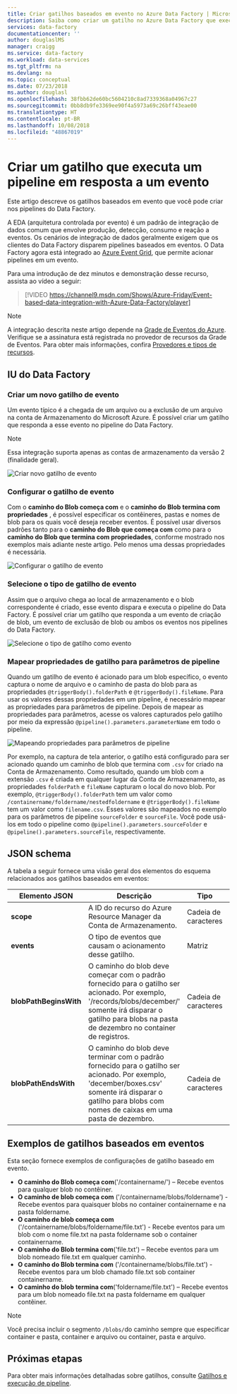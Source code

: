 ```yaml
---
title: Criar gatilhos baseados em evento no Azure Data Factory | Microsoft Docs
description: Saiba como criar um gatilho no Azure Data Factory que executa um pipeline em resposta a um evento.
services: data-factory
documentationcenter: ''
author: douglaslMS
manager: craigg
ms.service: data-factory
ms.workload: data-services
ms.tgt_pltfrm: na
ms.devlang: na
ms.topic: conceptual
ms.date: 07/23/2018
ms.author: douglasl
ms.openlocfilehash: 38fbb62de60bc5604210c8ad7339368a04967c27
ms.sourcegitcommit: 0bb8db9fe3369ee90f4a5973a69c26bff43eae00
ms.translationtype: HT
ms.contentlocale: pt-BR
ms.lasthandoff: 10/08/2018
ms.locfileid: "48867019"
---
```

# <a name="create-a-trigger-that-runs-a-pipeline-in-response-to-an-event"></a>Criar um gatilho que executa um pipeline em resposta a um evento

Este artigo descreve os gatilhos baseados em evento que você pode criar nos pipelines do Data Factory.

A EDA (arquitetura controlada por evento) é um padrão de integração de dados comum que envolve produção, detecção, consumo e reação a eventos. Os cenários de integração de dados geralmente exigem que os clientes do Data Factory disparem pipelines baseados em eventos. O Data Factory agora está integrado ao [Azure Event Grid](https://azure.microsoft.com/services/event-grid/), que permite acionar pipelines em um evento.

Para uma introdução de dez minutos e demonstração desse recurso, assista ao vídeo a seguir:

> [!VIDEO https://channel9.msdn.com/Shows/Azure-Friday/Event-based-data-integration-with-Azure-Data-Factory/player]


> [!NOTE]
> A integração descrita neste artigo depende na [Grade de Eventos do Azure](https://azure.microsoft.com/services/event-grid/). Verifique se a assinatura está registrada no provedor de recursos da Grade de Eventos. Para obter mais informações, confira [Provedores e tipos de recursos](../azure-resource-manager/resource-manager-supported-services.md#portal).

## <a name="data-factory-ui"></a>IU do Data Factory

### <a name="create-a-new-event-trigger"></a>Criar um novo gatilho de evento

Um evento típico é a chegada de um arquivo ou a exclusão de um arquivo na conta de Armazenamento do Microsoft Azure. É possível criar um gatilho que responda a esse evento no pipeline do Data Factory.

> [!NOTE]
> Essa integração suporta apenas as contas de armazenamento da versão 2 (finalidade geral).

![Criar novo gatilho de evento](media/how-to-create-event-trigger/event-based-trigger-image1.png)

### <a name="configure-the-event-trigger"></a>Configurar o gatilho de evento

Com o **caminho do Blob começa com**  e o **caminho do Blob termina com propriedades** , é possível especificar os contêineres, pastas e nomes de blob para os quais você deseja receber eventos. É possível usar diversos padrões tanto para o **caminho do Blob que começa com** como para o **caminho do Blob que termina com propriedades**, conforme mostrado nos exemplos mais adiante neste artigo. Pelo menos uma dessas propriedades é necessária.

![Configurar o gatilho de evento](media/how-to-create-event-trigger/event-based-trigger-image2.png)

### <a name="select-the-event-trigger-type"></a>Selecione o tipo de gatilho de evento

Assim que o arquivo chega ao local de armazenamento e o blob correspondente é criado, esse evento dispara e executa o pipeline do Data Factory. É possível criar um gatilho que responda a um evento de criação de blob, um evento de exclusão de blob ou ambos os eventos nos pipelines do Data Factory.

![Selecione o tipo de gatilho como evento](media/how-to-create-event-trigger/event-based-trigger-image3.png)

### <a name="map-trigger-properties-to-pipeline-parameters"></a>Mapear propriedades de gatilho para parâmetros de pipeline

Quando um gatilho de evento é acionado para um blob específico, o evento captura o nome de arquivo e o caminho de pasta do blob para as propriedades `@triggerBody().folderPath` e `@triggerBody().fileName`. Para usar os valores dessas propriedades em um pipeline, é necessário mapear as propriedades para parâmetros de pipeline. Depois de mapear as propriedades para parâmetros, acesse os valores capturados pelo gatilho por meio da expressão `@pipeline().parameters.parameterName` em todo o pipeline.

![Mapeando propriedades para parâmetros de pipeline](media/how-to-create-event-trigger/event-based-trigger-image4.png)

Por exemplo, na captura de tela anterior, o gatilho está configurado para ser acionado quando um caminho de blob que termina com `.csv` for criado na Conta de Armazenamento. Como resultado, quando um blob com a extensão `.csv` é criada em qualquer lugar da Conta de Armazenamento, as propriedades `folderPath` e `fileName` capturam o local do novo blob. Por exemplo, `@triggerBody().folderPath` tem um valor como `/containername/foldername/nestedfoldername` e `@triggerBody().fileName` tem um valor como `filename.csv`. Esses valores são mapeados no exemplo para os parâmetros de pipeline `sourceFolder` e `sourceFile`. Você pode usá-los em todo o pipeline como `@pipeline().parameters.sourceFolder` e `@pipeline().parameters.sourceFile`, respectivamente.

## <a name="json-schema"></a>JSON schema

A tabela a seguir fornece uma visão geral dos elementos do esquema relacionados aos gatilhos baseados em eventos:

| **Elemento JSON** | **Descrição** | **Tipo** | **Valores permitidos** | **Obrigatório** |
| ---------------- | --------------- | -------- | ------------------ | ------------ |
| **scope** | A ID do recurso do Azure Resource Manager da Conta de Armazenamento. | Cadeia de caracteres | ID do Azure Resource Manager | SIM |
| **events** | O tipo de eventos que causam o acionamento desse gatilho. | Matriz    | Microsoft.Storage.BlobCreated, Microsoft.Storage.BlobDeleted | Sim, qualquer combinação. |
| **blobPathBeginsWith** | O caminho do blob deve começar com o padrão fornecido para o gatilho ser acionado. Por exemplo, '/records/blobs/december/' somente irá disparar o gatilho para blobs na pasta de dezembro no container de registros. | Cadeia de caracteres   | | Pelo menos uma dessas propriedades deve ser fornecida: blobPathBeginsWith, blobPathEndsWith. |
| **blobPathEndsWith** | O caminho do blob deve terminar com o padrão fornecido para o gatilho ser acionado. Por exemplo, 'december/boxes.csv' somente irá disparar o gatilho para blobs com nomes de caixas em uma pasta de dezembro. | Cadeia de caracteres   | | Pelo menos uma dessas propriedades deve ser fornecida: blobPathBeginsWith, blobPathEndsWith. |

## <a name="examples-of-event-based-triggers"></a>Exemplos de gatilhos baseados em eventos

Esta seção fornece exemplos de configurações de gatilho baseado em evento.

-   **O caminho do Blob começa com**('/containername/') – Recebe eventos para qualquer blob no contêiner.
-   **O caminho de blob começa com** ('/containername/blobs/foldername') - Recebe eventos para quaisquer blobs no container containername e na pasta foldername.
-   **O caminho de blob começa com**  ('/containername/blobs/foldername/file.txt') - Recebe eventos para um blob com o nome file.txt na pasta foldername sob o container containername.
-   **O caminho do Blob termina com**('file.txt') – Recebe eventos para um blob nomeado file.txt em qualquer caminho.
-   **O caminho do Blob termina com**  ('/containername/blobs/file.txt') - Recebe eventos para um blob chamado file.txt sob container containername.
-   **O caminho do blob termina com**('foldername/file.txt') – Recebe eventos para um blob nomeado file.txt na pasta foldername em qualquer contêiner.

> [!NOTE]
> Você precisa incluir o segmento `/blobs/`do caminho sempre que especificar container e pasta, container e arquivo ou container, pasta e arquivo.

## <a name="next-steps"></a>Próximas etapas
Para obter mais informações detalhadas sobre gatilhos, consulte [Gatilhos e execução de pipeline](concepts-pipeline-execution-triggers.md#triggers).
